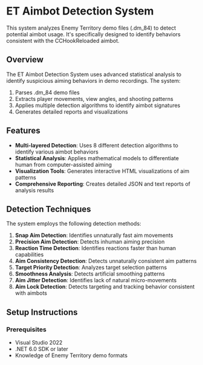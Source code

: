 # ET Aimbot Detection System

This system analyzes Enemy Territory demo files (.dm_84) to detect potential aimbot usage. It's specifically designed to identify behaviors consistent with the CCHookReloaded aimbot.

## Overview

The ET Aimbot Detection System uses advanced statistical analysis to identify suspicious aiming behaviors in demo recordings. The system:

1. Parses .dm_84 demo files
2. Extracts player movements, view angles, and shooting patterns
3. Applies multiple detection algorithms to identify aimbot signatures
4. Generates detailed reports and visualizations

## Features

- **Multi-layered Detection**: Uses 8 different detection algorithms to identify various aimbot behaviors
- **Statistical Analysis**: Applies mathematical models to differentiate human from computer-assisted aiming
- **Visualization Tools**: Generates interactive HTML visualizations of aim patterns
- **Comprehensive Reporting**: Creates detailed JSON and text reports of analysis results

## Detection Techniques

The system employs the following detection methods:

1. **Snap Aim Detection**: Identifies unnaturally fast aim movements
2. **Precision Aim Detection**: Detects inhuman aiming precision
3. **Reaction Time Detection**: Identifies reactions faster than human capabilities
4. **Aim Consistency Detection**: Detects unnaturally consistent aim patterns
5. **Target Priority Detection**: Analyzes target selection patterns
6. **Smoothness Analysis**: Detects artificial smoothing patterns
7. **Aim Jitter Detection**: Identifies lack of natural micro-movements
8. **Aim Lock Detection**: Detects targeting and tracking behavior consistent with aimbots

## Setup Instructions

### Prerequisites

- Visual Studio 2022
- .NET 6.0 SDK or later
- Knowledge of Enemy Territory demo formats
